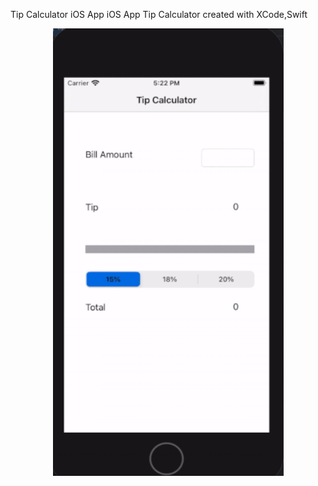 Tip Calculator iOS App
iOS App Tip Calculator created with XCode,Swift 

<p align="center">
  <img width="369" height="716" src="prework.gif"> 
</p>
